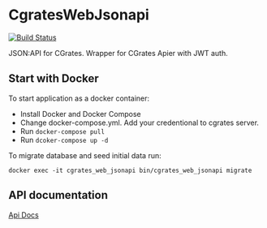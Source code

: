 # CgratesWebJsonapi
[![Build Status](https://travis-ci.org/max-konin/a2billing_rest_api.svg?branch=master)](https://travis-ci.org/cgrates-web/cgrates_web_jsonapi)

JSON:API for CGrates. Wrapper for CGrates Apier with JWT auth.

## Start with Docker

To start application as a docker container:
 * Install Docker and Docker Compose
 * Change docker-compose.yml. Add your credentional to cgrates server.
 * Run `docker-compose pull`
 * Run `dcoker-compose up -d`

To migrate database and seed initial data run:
```
docker exec -it cgrates_web_jsonapi bin/cgrates_web_jsonapi migrate
```

## API documentation
[Api Docs](https://github.com/cgrates-web/cgrates_web_jsonapi/blob/master/API.md) 
